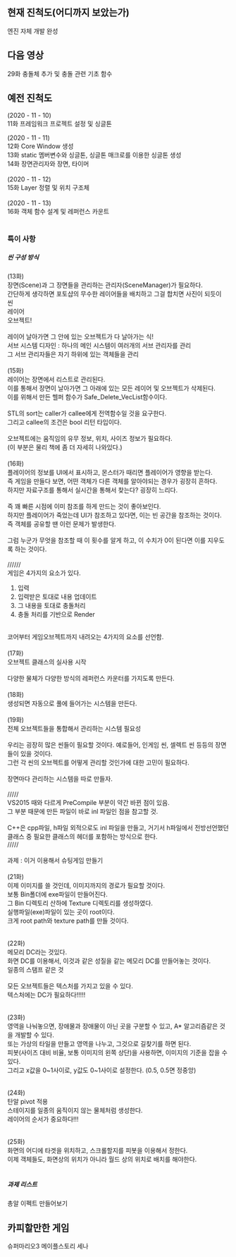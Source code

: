## 현재 진척도(어디까지 보았는가)
엔진 자체 개발 완성
<br>

## 다음 영상
29화 충돌체 추가 및 충돌 관련 기초 함수
<br>

## 예전 진척도
(2020 - 11 - 10) <br>
11화 프레임워크 프로젝트 설정 및 싱글톤
<br>

(2020 - 11 - 11) <br>
12화 Core Window 생성<br>
13화 static 멤버변수와 싱글톤, 싱글톤 매크로를 이용한 싱글톤 생성<br>
14화 장면관리자와 장면, 타이머<br>
<br>
(2020 - 11 - 12)<br>
15화 Layer 정렬 및 위치 구조체<br>
<br>
(2020 - 11 - 13)<br>
16화 객체 함수 설계 및 레퍼런스 카운트<br>
<br>
### 특이 사항
##### 씬 구성 방식
(13화)<br>
장면(Scene)과 그 장면들을 관리하는 관리자(SceneManager)가 필요하다.<br>
간단하게 생각하면 포토샵의 무수한 레이어들을 배치하고 그걸 합치면 사진이 되듯이
 <br>
씬<br>
레이어<br>
오브젝트!<br>
<br>
레이어 날아가면 그 안에 있는 오브젝트가 다 날아가는 식!
<br>
서브 시스템 디자인 : 하나의 메인 시스템이 여러개의 서브 관리자를 관리<br>
그 서브 관리자들은 자기 하위에 있는 객체들을 관리<br>
<br>
(15화)<br>
레이어는 장면에서 리스트로 관리된다.<br>
이를 통해서 장면이 날아가면 그 아래에 있는 모든 레이어 및 오브젝트가 삭제된다.<br>
이를 위해서 만든 헬퍼 함수가 Safe_Delete_VecList함수이다.<br>
<br>
STL의 sort는 caller가 callee에게 전역함수일 것을 요구한다.<br>
그리고 callee의 조건은 bool 리턴 타입이다.<br>
<br>
오브젝트에는 움직임의 유무 정보, 위치, 사이즈 정보가 필요하다.<br>
(이 부분은 물리 책에 좀 더 자세히 나와있다.)<br>
<br>
(16화)<br>
플레이어의 정보를 UI에서 표시하고, 몬스터가 때리면 플레이어가 영향을 받는다.<br>
즉 게임을 만들다 보면, 어떤 객체가 다른 객체를 알아야되는 경우가 굉장히 흔하다.<br>
하지만 자료구조를 통해서 실시간을 통해서 찾는다? 굉장히 느리다.<br>
<br>
즉 꽤 빠른 시점에 이미 참조를 하게 만드는 것이 좋아보인다.<br>
하지만 플레이어가 죽었는데 UI가 참조하고 있다면, 이는 빈 공간을 참조하는 것이다.<br>
즉 객체를 공유할 땐 이런 문제가 발생한다.<br>
<br>
그럼 누군가 무엇을 참조할 때 이 횟수를 알게 하고, 이 수치가 0이 된다면
이를 지우도록 하는 것이다.
<br>	
//////
<br>
게임은 4가지의 요소가 있다.<br>
1. 입력<br>
2. 입력받은 토대로 내용 업데이트<br>
3. 그 내용을 토대로 충돌처리<br>
4. 충돌 처리를 기반으로 Render<br>
<br>
코어부터 게임오브젝트까지 내려오는 4가지의 요소를 선언함.<br>
<br>
(17화)<br>
오브젝트 클래스의 실사용 시작<br>
<br>
다양한 물체가 다양한 방식의 레퍼런스 카운터를 가지도록 만든다.<br>
<br>
(18화)<br>
생성되면 자동으로 풀에 들어가는 시스템을 만든다.<br>
<br>
(19화)<br>
전체 오브젝트들을 통합해서 관리하는 시스템 필요성<br>
<br>
우리는 굉장히 많은 씬들이 필요할 것이다. 예로들어, 인게임 씬, 셀렉트 씬 등등의 장면들이 있을 것이다.<br>
그런 각 씬의 오브젝트를 어떻게 관리할 것인가에 대한 고민이 필요하다.<br>
<br>
장면마다 관리하는 시스템을 따로 만들자.<br>
<br>
/////<br>
VS2015 때와 다르게 PreCompile 부분이 약간 바뀐 점이 있음.<br>
그 부분 때문에 만든 파일이 바로 inl 파일인 점을 참고할 것.<br>
<br>
C++은 cpp파일, h파일 외적으로도 inl 파일을 만들고,
거기서 h파일에서 전방선언했던 클래스 중 필요한 클래스의 헤더를
포함하는 방식으로 한다.<br>
/////<br>
<br>
과제 : 이거 이용해서 슈팅게임 만들기<br>
<br>
(21화)<br>
이제 이미지를 쓸 것인데, 이미지까지의 경로가 필요할 것이다.<br>
보통 Bin폴더에 exe파일이 만들어진다.<br>
그 Bin 디렉토리 산하에 Texture 디렉토리를 생성하였다.<br>
실행파일(exe)파일이 있는 곳이 root이다.<br>
크게 root path와 texture path를 만들 것이다.<br>
<br>

(22화)<br>
메모리 DC라는 것있다.<br>
화면 DC를 이용해서, 이것과 같은 성질을 같는 메모리 DC를 만들어놓는 것이다. <br>
일종의 스탬프 같은 것<br>
<br>
모든 오브젝트들은 텍스처를 가지고 있을 수 있다.<br>
텍스처에는 DC가 필요하다!!!!!<br>
<br>

(23화)<br>
영역을 나눠놓으면, 장애물과 장애물이 아닌 곳을 구분할 수 있고, 
A* 알고리즘같은 것을 개발할 수 있다.<br>
또는 가상의 타일을 만들고 영역을 나누고, 그것으로 길찾기를 하면 된다.<br>
피봇(사이즈 대비 비율, 보통 이미지의 왼쪽 상단)을 사용하면, 이미지의 기준을 잡을 수 있다. <br>
그리고 x값을 0\~1사이로, y값도 0\~1사이로 설정한다. (0.5, 0.5면 정중앙)<br>
<br>

(24화)<br>
탄알 pivot 적용<br>
스테이지를 일종의 움직이지 않는 물체처럼 생성한다.<br>
레이어의 순서가 중요하다!!!<br>
<br>

(25화)<br>
화면의 어디에 타겟을 위치하고, 스크롤할지를 피봇을 이용해서 정한다.<br>
이제 객체들도, 화면상의 위치가 아니라 월드 상의 위치로 배치를 해야한다.<br>
<br>

##### 과제 리스트
총알 이펙트 만들어보기

## 카피할만한 게임
슈퍼마리오3
메이플스토리
세나
